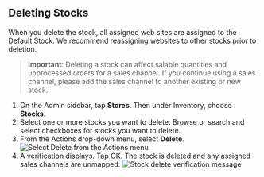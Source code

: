 Deleting Stocks
--
When you delete the stock, all assigned web sites are assigned to the Default Stock. We recommend reassigning websites to other stocks prior to deletion.

> **Important**: Deleting a stock can affect salable quantities and unprocessed orders for a sales channel. If you continue using a sales channel, please add the sales channel to another existing or new stock.

1.	On the Admin sidebar, tap **Stores**. Then under Inventory, choose **Stocks**.
2.	Select one or more stocks you want to delete. Browse or search and select checkboxes for stocks you want to delete.
3.	From the Actions drop-down menu, select **Delete**.
![Select Delete from the Actions menu](https://docs.magento.com/m2/ce/user_guide/Resources/Images/inventory/inventory-stock-delete1_thumb_0_0.png)
4.	A verification displays. Tap OK. The stock is deleted and any assigned sales channels are unmapped.
![Stock delete verification message](https://docs.magento.com/m2/ce/user_guide/Resources/Images/inventory/inventory-stock-delete2_thumb_0_0.png)